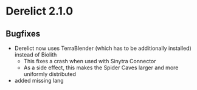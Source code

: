 # Derelict 2.1.0

## Bugfixes

- Derelict now uses TerraBlender (which has to be additionally installed) instead of Biolith
  - This fixes a crash when used with Sinytra Connector
  - As a side effect, this makes the Spider Caves larger and more uniformly distributed
- added missing lang
